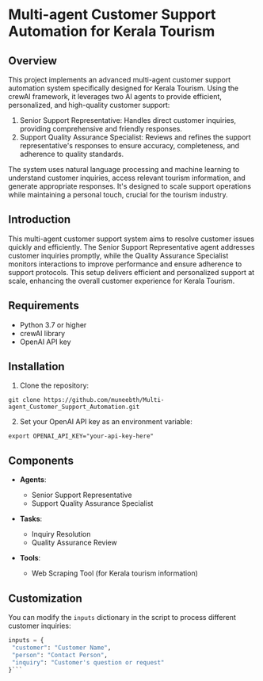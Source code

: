 # Multi-agent Customer Support Automation for Kerala Tourism

## Overview

This project implements an advanced multi-agent customer support automation system specifically designed for Kerala Tourism. Using the crewAI framework, it leverages two AI agents to provide efficient, personalized, and high-quality customer support:

1. Senior Support Representative: Handles direct customer inquiries, providing comprehensive and friendly responses.
2. Support Quality Assurance Specialist: Reviews and refines the support representative's responses to ensure accuracy, completeness, and adherence to quality standards.

The system uses natural language processing and machine learning to understand customer inquiries, access relevant tourism information, and generate appropriate responses. It's designed to scale support operations while maintaining a personal touch, crucial for the tourism industry.

## Introduction

This multi-agent customer support system aims to resolve customer issues quickly and efficiently. The Senior Support Representative agent addresses customer inquiries promptly, while the Quality Assurance Specialist monitors interactions to improve performance and ensure adherence to support protocols. This setup delivers efficient and personalized support at scale, enhancing the overall customer experience for Kerala Tourism.

## Requirements

- Python 3.7 or higher
- crewAI library
- OpenAI API key


## Installation

1. Clone the repository:

```
git clone https://github.com/muneebth/Multi-agent_Customer_Support_Automation.git
```

2. Set your OpenAI API key as an environment variable:

```
export OPENAI_API_KEY="your-api-key-here"
```


## Components

- **Agents**: 
  - Senior Support Representative
  - Support Quality Assurance Specialist

- **Tasks**:
  - Inquiry Resolution
  - Quality Assurance Review

- **Tools**:
  - Web Scraping Tool (for Kerala tourism information)

## Customization

You can modify the `inputs` dictionary in the script to process different customer inquiries:

```python
inputs = {
 "customer": "Customer Name",
 "person": "Contact Person",
 "inquiry": "Customer's question or request"
}```

